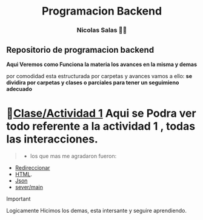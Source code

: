 <h1 align="center">  Programacion Backend </h1>
<h3 align="center"> Nicolas Salas 👨‍🏫 </h3>

## Repositorio de programacion backend

**Aqui Veremos como Funciona la materia los avances en la misma y demas**

por comodidad esta estructurada por carpetas y avances vamos a ello:
**se dividira por carpetas y clases o parciales para tener un seguimieno adecuado**

 # 📁[Clase/Actividad 1](https://github.com/Nick0oo/ClasesBackend/tree/main/Clase%201) Aqui se Podra ver todo referente a la actividad 1 , todas las interacciones.
>-  los que mas me agradaron fueron:
- [Redireccionar](https://github.com/Nick0oo/ClasesBackend/blob/main/Clase%201/server_response_redirect_pages.js)
- [HTML](https://github.com/Nick0oo/ClasesBackend/blob/main/Clase%201/server_response_html.js).
- [Json](https://github.com/Nick0oo/ClasesBackend/blob/main/Clase%201/server_response_json.js)
- [sever/main](https://github.com/Nick0oo/ClasesBackend/blob/main/Clase%201/server.js)
> [!IMPORTANT]
> Logicamente Hicimos los demas, esta intersante y seguire aprendiendo.
### 

